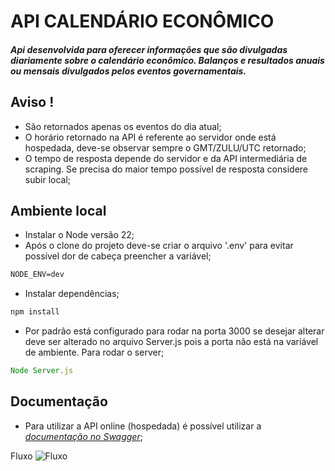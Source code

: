 # API CALENDÁRIO ECONÔMICO

  

##### Api desenvolvida para oferecer informações que são divulgadas diariamente sobre o calendário econômico. Balanços e resultados anuais ou mensais divulgados pelos eventos governamentais.

  

## Aviso !
- São retornados apenas os eventos do dia atual;
- O horário retornado na API é referente ao servidor onde está hospedada, deve-se observar sempre o GMT/ZULU/UTC retornado;
- O tempo de resposta depende do servidor e da API intermediária de scraping. Se precisa do maior tempo possível de resposta considere subir local;

## Ambiente local

- Instalar o Node versão 22;
- Após o clone do projeto deve-se criar o arquivo '.env' para evitar possível dor de cabeça preencher a variável;
```markdown
NODE_ENV=dev
```
- Instalar dependências;
```javascript
npm install
```
- Por padrão está configurado para rodar na porta 3000 se desejar alterar deve ser alterado no arquivo Server.js pois a porta não está na variável de ambiente. Para rodar o server;
```javascript
Node Server.js
```
## Documentação
- Para utilizar a API online (hospedada) é possível utilizar a *[documentação no Swagger](https://economicalendar.site/api-docs/)*;

Fluxo 
![Fluxo](https://drive.google.com/file/d/1DCwQwatbDCoSulLiOFyGmJfPEs_yNgQv/view?usp=sharing)

